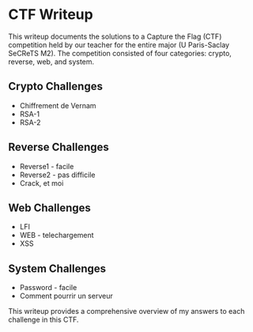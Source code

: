 # CTF Writeup

This writeup documents the solutions to a Capture the Flag (CTF) competition held by our teacher for the entire major (U Paris-Saclay SeCReTS M2). The competition consisted of four categories: crypto, reverse, web, and system.

## Crypto Challenges

- Chiffrement de Vernam
- RSA-1
- RSA-2

## Reverse Challenges

- Reverse1 - facile
- Reverse2 - pas difficile
- Crack, et moi

## Web Challenges

- LFI
- WEB - telechargement
- XSS

## System Challenges

- Password - facile
- Comment pourrir un serveur

This writeup provides a comprehensive overview of my answers to each challenge in this CTF.